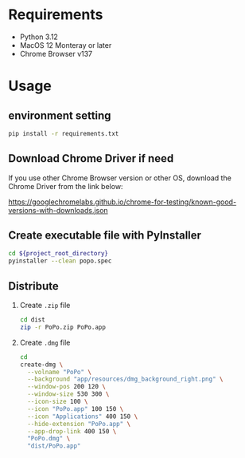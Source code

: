 # Requirements

- Python 3.12
- MacOS 12 Monteray or later
- Chrome Browser v137

# Usage

## environment setting

```bash
pip install -r requirements.txt
```

## Download Chrome Driver if need

If you use other Chrome Browser version or other OS, download the Chrome Driver from the link below:<br>

https://googlechromelabs.github.io/chrome-for-testing/known-good-versions-with-downloads.json

## Create executable file with PyInstaller

```bash
cd ${project_root_directory}
pyinstaller --clean popo.spec
```

## Distribute

1. Create `.zip` file

   ```bash
   cd dist
   zip -r PoPo.zip PoPo.app
   ```
2. Create `.dmg` file

   ```bash
   cd 
   create-dmg \
     --volname "PoPo" \
     --background "app/resources/dmg_background_right.png" \
     --window-pos 200 120 \
     --window-size 530 300 \
     --icon-size 100 \
     --icon "PoPo.app" 100 150 \
     --icon "Applications" 400 150 \
     --hide-extension "PoPo.app" \
     --app-drop-link 400 150 \
     "PoPo.dmg" \
     "dist/PoPo.app"
   ```

```

```
